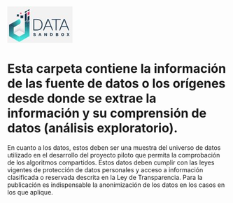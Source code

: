 <img src="/App/logdat.JPG" alt="My cool logo"/>

# Esta carpeta contiene la información de las fuente de datos o los orígenes desde donde se extrae la información y su comprensión de datos (análisis exploratorio).

En cuanto a los datos, estos deben ser una muestra del universo de datos utilizado en el desarrollo del proyecto piloto que permita la comprobación de los algoritmos compartidos. Estos datos deben cumplir con las leyes vigentes de protección de datos personales y acceso a información clasificada o reservada descrita en la Ley de Transparencia. Para la publicación es indispensable la anonimización de los datos en los casos en los que aplique.


